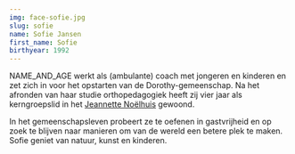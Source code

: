 ```yaml
---
img: face-sofie.jpg
slug: sofie
name: Sofie Jansen
first_name: Sofie
birthyear: 1992
---
```

NAME_AND_AGE werkt als (ambulante) coach met jongeren en kinderen en zet zich
in voor het opstarten van de Dorothy-gemeenschap. Na het afronden van haar
studie orthopedagogiek heeft zij vier jaar als kerngroepslid in het
[Jeannette Noëlhuis](http://noelhuis.nl/) gewoond.

In het gemeenschapsleven probeert ze te oefenen in gastvrijheid en op zoek te
blijven naar manieren om van de wereld een betere plek te maken. Sofie geniet
van natuur, kunst en kinderen.